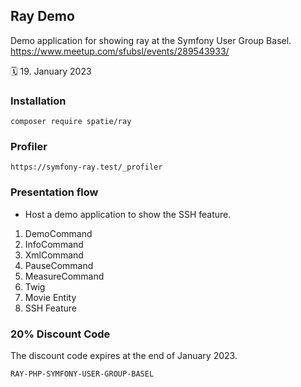 ## Ray Demo

Demo application for showing ray at the Symfony User Group Basel.
https://www.meetup.com/sfubsl/events/289543933/

🗓️ 19. January 2023

### Installation

```
composer require spatie/ray
```

### Profiler

```
https://symfony-ray.test/_profiler
```

### Presentation flow

- Host a demo application to show the SSH feature.

1. DemoCommand
2. InfoCommand
3. XmlCommand
4. PauseCommand
5. MeasureCommand
6. Twig
7. Movie Entity
8. SSH Feature

### 20% Discount Code

The discount code expires at the end of January 2023.

```
RAY-PHP-SYMFONY-USER-GROUP-BASEL
```
